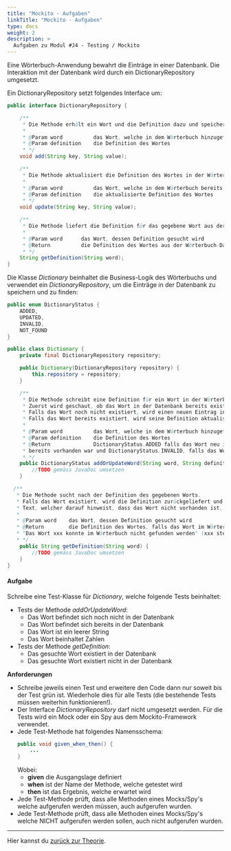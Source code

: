 ```yaml
---
title: "Mockito - Aufgaben"
linkTitle: "Mockito - Aufgaben"
type: docs
weight: 2
description: >
  Aufgaben zu Modul #J4 - Testing / Mockito
---
```


Eine Wörterbuch-Anwendung bewahrt die Einträge in einer Datenbank.
Die Interaktion mit der Datenbank wird durch ein DictionaryRepository umgesetzt.

Ein DictionaryRepository setzt folgendes Interface um:

```java
public interface DictionaryRepository {

    /**
     * Die Methode erhält ein Wort und die Definition dazu und speichert diese als Eintrag in der Datenbank
     *
     * @Param word          das Wort, welche in dem Wörterbuch hinzugefügt werden soll
     * @Param definition    die Definition des Wortes
     * */
    void add(String key, String value);

    /**
     * Die Methode aktualisiert die Definition des Wortes in der Wörterbuch-Datenbank
     *
     * @Param word          das Wort, welche in dem Wörterbuch bereits existiert
     * @Param definition    die aktualisierte Definition des Wortes
     * */
    void update(String key, String value);

    /**
     * Die Methode liefert die Definition für das gegebene Wort aus der Wörterbuch-Datenbank zurück.
     *
     * @Param word      das Wort, dessen Definition gesucht wird
     * @Return          die Definition des Wortes aus der Wörterbuch-Datenbank, falls vorhanden, ansonsten null
     * */
    String getDefinition(String word);
}
```

Die Klasse _Dictionary_ beinhaltet die Business-Logik des Wörterbuchs und verwendet ein _DictionaryRepository_,
um die Einträge in der Datenbank zu speichern und zu finden:

```java
public enum DictionaryStatus {
    ADDED,
    UPDATED,
    INVALID,
    NOT_FOUND
}

public class Dictionary {
    private final DictionaryRepository repository;

    public Dictionary(DictionaryRepository repository) {
        this.repository = repository;
    }

    /**
     * Die Methode schreibt eine Definition für ein Wort in der Wörterbuch-Datenbank.
     * Zuerst wird geschaut, ob das Wort in der Datenbank bereits existiert.
     * Falls das Wort noch nicht existiert, wird einen neuen Eintrag in der Datenbank erstellt.
     * Falls das Wort bereits existiert, wird seine Definition aktualisiert.
     *
     * @Param word          das Wort, welche in dem Wörterbuch hinzugefügt oder aktualisiert werden soll
     * @Param definition    die Definition des Wortes
     * @Return              DictionaryStatus.ADDED falls das Wort neu ist, DictionaryStatus.UPDATED falls das Wort
     * bereits vorhanden war und DictionaryStatus.INVALID, falls das Wort ein leerer String ist oder Zahlen beinhaltet
     * */
    public DictionaryStatus addOrUpdateWord(String word, String definition) {
        //TODO gemäss JavaDoc umsetzen
    }

  /**
   * Die Methode sucht nach der Definition des gegebenen Worts.
   * Falls das Wort existiert, wird die Definition zurückgeliefert und ansonsten einen
   * Text, welcher darauf hinweist, dass das Wort nicht vorhanden ist.
   *
   * @Param word    das Wort, dessen Definition gesucht wird
   * @Return        die Definition des Wortes, falls das Wort im Wörterbuch existiert. Ansonsten folgenden Text:
   * "Das Wort xxx konnte im Wörterbuch nicht gefunden werden" (xxx steht als Platzhalter für das gesuchte Wort)
   * */
    public String getDefinition(String word) {
        //TODO gemäss JavaDoc umsetzen
    }
}
```

#### Aufgabe

Schreibe eine Test-Klasse für _Dictionary_, welche folgende Tests beinhaltet:

- Tests der Methode _addOrUpdateWord_:
  - Das Wort befindet sich noch nicht in der Datenbank
  - Das Wort befindet sich bereits in der Datenbank
  - Das Wort ist ein leerer String
  - Das Wort beinhaltet Zahlen
- Tests der Methode _getDefinition_:
  - Das gesuchte Wort existiert in der Datenbank
  - Das gesuchte Wort existiert nicht in der Datenbank

**Anforderungen**

- Schreibe jeweils einen Test und erweitere den Code dann nur soweit bis der Test grün ist. Wiederhole dies für alle Tests (die bestehende Tests müssen weiterhin funktionieren!).
- Der Interface _DictionaryRepository_ darf nicht umgesetzt werden. Für die Tests wird ein Mock oder ein Spy aus dem Mockito-Framework verwendet.
- Jede Test-Methode hat folgendes Namensschema:
  ```java
  public void given_when_then() {
      ...
  }
  ```
  Wobei:
  - **given** die Ausgangslage definiert
  - **when** ist der Name der Methode, welche getestet wird
  - **then** ist das Ergebnis, welche erwartet wird
- Jede Test-Methode prüft, dass alle Methoden eines Mocks/Spy's welche aufgerufen werden müssen, auch aufgerufen wurden.
- Jede Test-Methode prüft, dass alle Methoden eines Mocks/Spy's welche NICHT aufgerufen werden sollen, auch nicht aufgerufen wurden.

---

Hier kannst du [zurück zur Theorie](../../../../docs/02_java/08_java-testing/#mockito).
